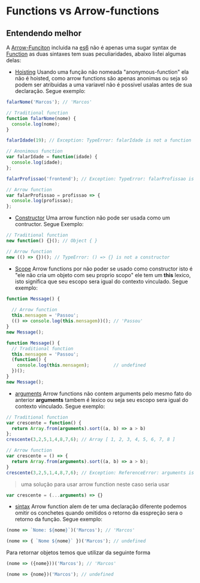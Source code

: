 # Functions vs Arrow-functions

## Entendendo melhor

A [Arrow-Funciton](http://www.ecma-international.org/ecma-262/6.0/#sec-arrow-function-definitions) incluida na [es6](http://frontend-weekly.codermarcos.comjavascript/mudancas-da-es5-para-a-es6/) não é apenas uma sugar syntax de [Function](https://www.ecma-international.org/ecma-262/6.0/#sec-function-definitions) as duas sintaxes tem suas peculiaridades, abaixo listei algumas delas:

* [Hoisting]() Usando uma função não nomeada "anonymous-function" ela não é hoisted, como arrow functions são apenas anonimas ou seja só podem ser atribuidas a uma variavel não é possivel usalas antes de sua declaração. Segue exemplo:

```javascript
falarNome('Marcos'); // 'Marcos'

// Traditional function
function falarNome(nome) {
  console.log(nome);
}

falarIdade(19); // Exception: TypeError: falarIdade is not a function

// Anonimous function
var falarIdade = function(idade) {
  console.log(idade);
};

falarProfissao('frontend'); // Exception: TypeError: falarProfissao is not a function

// Arrow function
var falarProfissao = profissao => {
  console.log(profissao);
};
```

* [Constructor]() Uma arrow function não pode ser usada como um contructor. Segue Exemplo:

```javascript
// Traditional function
new function() {}(); // Object { }

// Arrow function
new (() => {})(); // TypeError: () => {} is not a constructor
```

* [Scope]() Arrow functions por não poder se usado como constructor isto é "ele não cria um objeto com seu proprio scopo" ele tem um **this** lexico, isto significa que seu escopo sera igual do contexto vinculado. Segue exemplo:

```javascript
function Message() {
  
  // Arrow function
  this.mensagem = 'Passou';
  (() => console.log(this.mensagem))(); // 'Passou'
}
new Message();

function Message() {
  // Traditional function
  this.mensagem = 'Passou';
  (function() {
    console.log(this.mensagem);         // undefined
  })();
}
new Message();
```

* [arguments]() Arrow functions não contem arguments pelo mesmo fato do anterior **arguments** tambem é lexico ou seja seu escopo sera igual do contexto vinculado. Segue exemplo:

```javascript
// Traditional function
var crescente = function() {
  return Array.from(arguments).sort((a, b) => a > b)
};
crescente(3,2,5,1,4,8,7,6); // Array [ 1, 2, 3, 4, 5, 6, 7, 8 ]

// Arrow function
var crescente = () => {
  return Array.from(arguments).sort((a, b) => a > b);
}
crescente(3,2,5,1,4,8,7,6); // Exception: ReferenceError: arguments is not defined
```
> uma solução para usar arrow function neste caso seria usar 
```javascript 
var crescente = (...arguments) => {}
```

* [sintax]() Arrow function alem de ter uma declaração diferente podemos omitir os conchetes quando omitidos o retorno da esspreção sera o retorno da função. Segue exemplo:

 ```javascript
(nome => `Nome: ${nome}`)('Marcos'); // 'Marcos'

(nome => { `Nome ${nome}` })('Marcos'); // undefined
 ```

Para retornar objetos temos que utilizar da seguinte forma

```javascript
(nome => ({nome}))('Marcos'); // 'Marcos'

(nome => {nome})('Marcos'); // undefined 
```